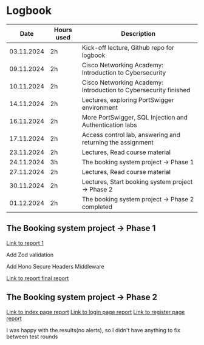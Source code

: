 # Logbook

| Date  | Hours used | Description |
| ------------- | ------------- | ------------- |
| 03.11.2024  | 2h  | Kick-off lecture, Github repo for logbook
| 09.11.2024  | 2h  | Cisco Networking Academy: Introduction to Cybersecurity
| 10.11.2024  | 2h  | Cisco Networking Academy: Introduction to Cybersecurity finished
| 14.11.2024  | 2h  | Lectures, exploring PortSwigger environment
| 16.11.2024  | 2h  | More PortSwigger, SQL Injection and Authentication labs
| 17.11.2024  | 2h  | Access control lab, answering and returning the assignment 
| 23.11.2024  | 2h  | Lectures, Read course material
| 24.11.2024  | 3h  | The booking system project -> Phase 1
| 27.11.2024  | 2h  | Lectures, Read course material
| 30.11.2024  | 2h  | Lectures, Start booking system project -> Phase 2
| 01.12.2024  | 2h  | The booking system project -> Phase 2 completed

## The Booking system project → Phase 1
[Link to report 1](first-round.md)

Add Zod validation

Add Hono Secure Headers Middleware

[Link to report final report](final-report.md)

## The Booking system project → Phase 2
[Link to index page report](index-page-test.md)
[Link to login page report](login-page-test.md)
[Link to register page report](register-page-test.md)

I was happy with the results(no alerts), so I didn't have anything to fix between test rounds

